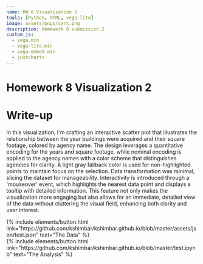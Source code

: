 ```yaml
---
name: HW 8 Visualization 2
tools: [Python, HTML, vega-lite]
image: assets/pngs/cars.png
description: Homework 8 submission 2
custom_js:
  - vega.min
  - vega-lite.min
  - vega-embed.min
  - justcharts
---
```

# Homework 8 Visualization 2


<vegachart schema-url="{{ site.baseurl }}/assets/json/test.json" style="width: 100%"></vegachart>

# Write-up
In this visualization, I'm crafting an interactive scatter plot that illustrates the relationship between the year buildings were acquired and their square footage, colored by agency name. The design leverages a quantitative encoding for the years and square footage, while nominal encoding is applied to the agency names with a color scheme that distinguishes agencies for clarity. A light gray fallback color is used for non-highlighted points to maintain focus on the selection. Data transformation was minimal, slicing the dataset for manageability. Interactivity is introduced through a 'mouseover' event, which highlights the nearest data point and displays a tooltip with detailed information. This feature not only makes the visualization more engaging but also allows for an immediate, detailed view of the data without cluttering the visual field, enhancing both clarity and user interest.

<div class="left">
{% include elements/button.html link="https://github.com/kshimbar/kshimbar.github.io/blob/master/assets/json/test.json" text="The Data" %}
</div>

<div class="right">
{% include elements/button.html link="https://github.com/kshimbar/kshimbar.github.io/blob/master/test.ipynb" text="The Analysis" %}
</div>
